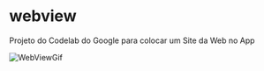 # webview

Projeto do Codelab do Google para colocar um Site da Web no App

![WebViewGif](https://user-images.githubusercontent.com/108353385/185531210-1bea57cd-deea-4c90-a9e7-f27cba6b0752.gif)
